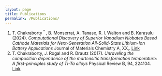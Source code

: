 ```yaml
---
layout: page
title: Publications
permalink: /Publications/
---
```


1. T. Chakraborty<sup> * </sup>, B. Monserrat, A. Tanase, R. I. Walton and B. Karasulu (2024). *Computational Discovery of Superior Vanadium Niobates Based Cathode Materials for Next-Generation All-Solid-State Lithium-Ion Battery Applications* Journal of Materials Chemistry A, XX,. [Link](https://pubs.rsc.org/en/Content/ArticleLanding/2024/TA/D3TA08096J)
2. T. Chakraborty, J. Rogal and R. Drautz (2017). *Unraveling the composition dependence of the martensitic transformation temperature: A first-principles study of Ti-Ta alloys* Physical Review B, 94, 224104. [Link](https://journals.aps.org/prb/abstract/10.1103/PhysRevB.94.224104)
